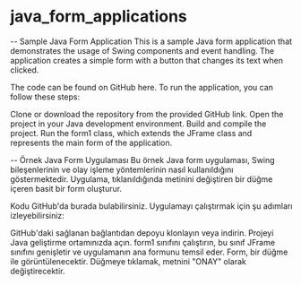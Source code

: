 # java_form_applications


-- Sample Java Form Application
This is a sample Java form application that demonstrates the usage of Swing components and event handling. The application creates a simple form with a button that changes its text when clicked.

The code can be found on GitHub here.
To run the application, you can follow these steps:

Clone or download the repository from the provided GitHub link.
Open the project in your Java development environment.
Build and compile the project.
Run the form1 class, which extends the JFrame class and represents the main form of the application.


-- Örnek Java Form Uygulaması
Bu örnek Java form uygulaması, Swing bileşenlerinin ve olay işleme yöntemlerinin nasıl kullanıldığını göstermektedir. Uygulama, tıklanıldığında metinini değiştiren bir düğme içeren basit bir form oluşturur.

Kodu GitHub'da burada bulabilirsiniz.
Uygulamayı çalıştırmak için şu adımları izleyebilirsiniz:

GitHub'daki sağlanan bağlantıdan depoyu klonlayın veya indirin.
Projeyi Java geliştirme ortamınızda açın.
form1 sınıfını çalıştırın, bu sınıf JFrame sınıfını genişletir ve uygulamanın ana formunu temsil eder.
Form, bir düğme ile görüntülenecektir. Düğmeye tıklamak, metnini "ONAY" olarak değiştirecektir.
